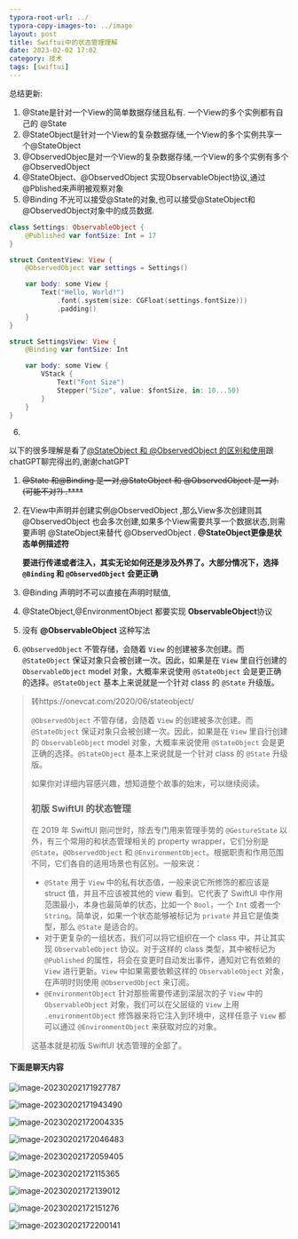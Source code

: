 ```yaml
---
typora-root-url: ../
typora-copy-images-to: ../image
layout: post
title: Swiftui中的状态管理理解
date: 2023-02-02 17:02
category: 技术
tags: [swiftui]
---
```




总结更新:

1. @State是针对一个View的简单数据存储且私有. 一个View的多个实例都有自己的 @State
2. @StateObject是针对一个View的复杂数据存储,一个View的多个实例共享一个@StateObject
3. @ObservedObjec是对一个View的复杂数据存储,一个View的多个实例有多个@ObservedObject
4. @StateObject、@ObservedObject 实现ObservableObject协议,通过@Pblished来声明被观察对象
5. @Binding 不光可以接受@State的对象,也可以接受@StateObject和@ObservedObject对象中的成员数据.

```swift
class Settings: ObservableObject {
    @Published var fontSize: Int = 17
}

struct ContentView: View {
    @ObservedObject var settings = Settings()

    var body: some View {
        Text("Hello, World!")
            .font(.system(size: CGFloat(settings.fontSize)))
            .padding()
    }
}

struct SettingsView: View {
    @Binding var fontSize: Int

    var body: some View {
        VStack {
            Text("Font Size")
            Stepper("Size", value: $fontSize, in: 10...50)
        }
    }
}

```

6. 



以下的很多理解是看了[@StateObject 和 @ObservedObject 的区别和使用](https://onevcat.com/2020/06/stateobject/)跟chatGPT聊完得出的,谢谢chatGPT



1. ~~@State 和@Binding 是一对,@StateObject 和 @ObservedObject 是一对. (可能不对?) .****~~

2. 在View中声明并创建实例@ObservedObject ,那么View多次创建则其@ObservedObject 也会多次创建,如果多个View需要共享一个数据状态,则需要声明 @StateObject来替代 @ObservedObject .  **@StateObject更像是状态单例描述符**

   **要进行传递或者注入，其实无论如何还是涉及外界了。大部分情况下，选择 `@Binding` 和 `@ObservedObject` 会更正确**

3. @Binding 声明时不可以直接在声明时赋值,

4. @StateObject,@EnvironmentObject 都要实现 **ObservableObject**协议

5. 没有 **@ObservableObject** 这种写法

6. `@ObservedObject` 不管存储，会随着 `View` 的创建被多次创建。而 `@StateObject` 保证对象只会被创建一次。因此，如果是在 `View` 里自行创建的 `ObservableObject` model 对象，大概率来说使用 `@StateObject` 会是更正确的选择。`@StateObject` 基本上来说就是一个针对 class 的 `@State` 升级版。

   





> 转https://onevcat.com/2020/06/stateobject/
>
> `@ObservedObject` 不管存储，会随着 `View` 的创建被多次创建。而 `@StateObject` 保证对象只会被创建一次。因此，如果是在 `View` 里自行创建的 `ObservableObject` model 对象，大概率来说使用 `@StateObject` 会是更正确的选择。`@StateObject` 基本上来说就是一个针对 class 的 `@State` 升级版。
>
> 如果你对详细内容感兴趣，想知道整个故事的始末，可以继续阅读。
>
> ### 初版 SwiftUI 的状态管理
>
> 在 2019 年 SwiftUI 刚问世时，除去专门用来管理手势的 `@GestureState` 以外，有三个常用的和状态管理相关的 property wrapper，它们分别是 `@State`，`@ObservedObject` 和 `@EnvironmentObject`。根据职责和作用范围不同，它们各自的适用场景也有区别。一般来说：
>
> - `@State` 用于 `View` 中的私有状态值，一般来说它所修饰的都应该是 struct 值，并且不应该被其他的 view 看到。它代表了 SwiftUI 中作用范围最小，本身也最简单的状态，比如一个 `Bool`，一个 `Int` 或者一个 `String`。简单说，如果一个状态能够被标记为 `private` 并且它是值类型，那么 `@State` 是适合的。
> - 对于更复杂的一组状态，我们可以将它组织在一个 class 中，并让其实现 `ObservableObject` 协议。对于这样的 class 类型，其中被标记为 `@Published` 的属性，将会在变更时自动发出事件，通知对它有依赖的 `View` 进行更新。`View` 中如果需要依赖这样的 `ObservableObject` 对象，在声明时则使用 `@ObservedObject` 来订阅。
> - `@EnvironmentObject` 针对那些需要传递到深层次的子 `View` 中的 `ObservableObject` 对象，我们可以在父层级的 `View` 上用 `.environmentObject` 修饰器来将它注入到环境中，这样任意子 `View` 都可以通过 `@EnvironmentObject` 来获取对应的对象。
>
> 这基本就是初版 SwiftUI 状态管理的全部了。



#### 下面是聊天内容

![image-20230202171927787](/image/image-20230202171927787.png)

![image-20230202171943490](/image/image-20230202171943490.png)

![image-20230202172004335](/image/image-20230202172004335.png)

![image-20230202172046483](/image/image-20230202172046483.png)

![image-20230202172059405](/image/image-20230202172059405.png)

![image-20230202172115365](/image/image-20230202172115365.png)

![image-20230202172139012](/image/image-20230202172139012.png)

![image-20230202172151276](/image/image-20230202172151276.png)

![image-20230202172200141](/image/image-20230202172200141.png)

